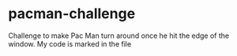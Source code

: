 # pacman-challenge
Challenge to make Pac Man turn around once he hit the edge of the window.
My code is marked in the file
